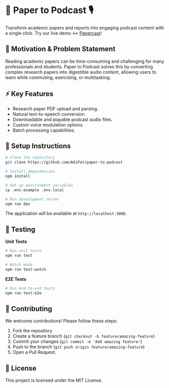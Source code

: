 # 📝 Paper to Podcast 🎙️

Transform academic papers and reports into engaging podcast content with a single click. Try our live demo ↔ [Papercast](papercast.demo.com)!

## 🎯 Motivation & Problem Statement

Reading academic papers can be time-consuming and challenging for many professionals and students. Paper to Podcast solves this by converting complex research papers into digestible audio content, allowing users to learn while commuting, exercising, or multitasking.

## ⚡ Key Features

- Research paper PDF upload and parsing.
- Natural text-to-speech conversion.
- Downloadable and playable podcast audio files.
- Custom voice modulation options.
- Batch processing capabilities.

## 🚀 Setup Instructions

```bash
# Clone the repository
git clone https://github.com/AdiPat/paper-to-podcast

# Install dependencies
npm install

# Set up environment variables
cp .env.example .env.local

# Run development server
npm run dev
```

The application will be available at `http://localhost:3000`.

## 🧪 Testing

**Unit Tests**

```bash
# Run unit tests
npm run test

# Watch mode
npm run test:watch
```

**E2E Tests**

```bash
# Run end-to-end tests
npm run test:e2e
```

## 🤝 Contributing

We welcome contributions! Please follow these steps:

1. Fork the repository
2. Create a feature branch (`git checkout -b feature/amazing-feature`)
3. Commit your changes (`git commit -m 'Add amazing feature'`)
4. Push to the branch (`git push origin feature/amazing-feature`)
5. Open a Pull Request.

## 📄 License

This project is licensed under the MIT License.
